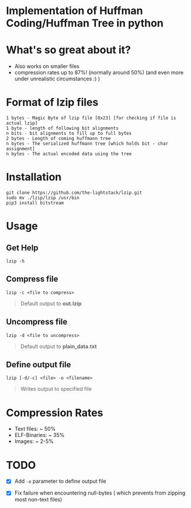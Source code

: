 # Implementation of Huffman Coding/Huffman Tree in python

# What's so great about it?
 - Also works on smaller files
 - compression rates up to 87%! (normally around 50%) (and even more under unrealistic circumstances :) )

# Format of lzip files
```
1 bytes - Magic Byte of lzip file [0x23] [for checking if file is actual lzip]
1 byte - length of following bit alignments
n bits - bit alignments to fill up to full bytes
2 bytes - Length of coming huffmann tree
n bytes - The serialized huffmann tree [which holds bit - char assignment]
n bytes - The actual encoded data using the tree
```

# Installation

	git clone https://github.com/the-lightstack/lzip.git
	sudo mv ./lzip/lzip /usr/bin
	pip3 install bitstream


# Usage 

## Get Help
	lzip -h 

## Compress file
	lzip -c <file to compress> 
> Default output to **out.lzip**

## Uncompress file
	lzip -d <file to uncompress>
> Default output to **plain\_data.txt**	

## Define output file 
	lzip [-d/-c] <file> -o <filename>
> Writes output to specified file

# Compression Rates
- Text files: ~ 50%
- ELF-Binaries: ~ 35%
- Images: ~ 2-5%


# TODO 

- [x] Add `-o` parameter to define output file
- [x] Fix failure when encountering null-bytes ( which prevents from zipping most non-text files)

